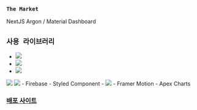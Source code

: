 ### `The Market`

NextJS Argon / Material Dashboard

## `사용 라이브러리`
- <img src="https://img.shields.io/badge/Next.js 14-000000?style=for-the-badge&logo=nextdotjs&logoColor=ffffff"/>
- <img src="https://img.shields.io/badge/TypeScript-3178C6?style=for-the-badge&logo=typescript&logoColor=ffffff"/>
- <img src="https://img.shields.io/badge/React Query-FF4154?style=for-the-badge&logo=reactquery&logoColor=ffffff"/>
<img src="https://img.shields.io/badge/React Hook Form-EC5990?style=for-the-badge&logo=reacthookform&logoColor=ffffff"/>
<img src="https://img.shields.io/badge/Recoil-3578E5?style=for-the-badge&logo=recoil&logoColor=ffffff"/>
- Firebase
- Styled Component
- <img src="https://img.shields.io/badge/scss-CC6699?style=for-the-badge&logo=Sass&logoColor=ffffff"/>
- Framer Motion
- Apex Charts

### [배포 사이트](https://the-market-omega.vercel.app/)